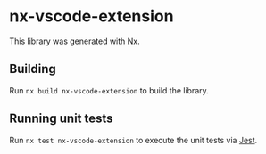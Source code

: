 # nx-vscode-extension

This library was generated with [Nx](https://nx.dev).

## Building

Run `nx build nx-vscode-extension` to build the library.

## Running unit tests

Run `nx test nx-vscode-extension` to execute the unit tests via [Jest](https://jestjs.io).
